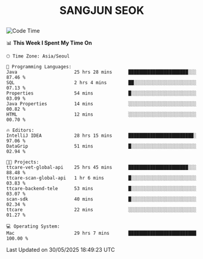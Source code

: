 <h1>
 <p align="center">
   SANGJUN SEOK
 </p>
</h1>

<!--START_SECTION:waka-->
![Code Time](http://img.shields.io/badge/Code%20Time-4%2C353%20hrs%2037%20mins-blue)

📊 **This Week I Spent My Time On** 

```text
🕑︎ Time Zone: Asia/Seoul

💬 Programming Languages: 
Java                     25 hrs 28 mins      ██████████████████████░░░   87.46 % 
SQL                      2 hrs 4 mins        ██░░░░░░░░░░░░░░░░░░░░░░░   07.13 % 
Properties               54 mins             █░░░░░░░░░░░░░░░░░░░░░░░░   03.09 % 
Java Properties          14 mins             ░░░░░░░░░░░░░░░░░░░░░░░░░   00.82 % 
HTML                     12 mins             ░░░░░░░░░░░░░░░░░░░░░░░░░   00.70 % 

🔥 Editors: 
IntelliJ IDEA            28 hrs 15 mins      ████████████████████████░   97.06 % 
DataGrip                 51 mins             █░░░░░░░░░░░░░░░░░░░░░░░░   02.94 % 

🐱‍💻 Projects: 
ttcare-vet-global-api    25 hrs 45 mins      ██████████████████████░░░   88.48 % 
ttcare-scan-global-api   1 hr 6 mins         █░░░░░░░░░░░░░░░░░░░░░░░░   03.83 % 
ttcare-backend-tele      53 mins             █░░░░░░░░░░░░░░░░░░░░░░░░   03.07 % 
scan-sdk                 40 mins             █░░░░░░░░░░░░░░░░░░░░░░░░   02.34 % 
ttcare                   22 mins             ░░░░░░░░░░░░░░░░░░░░░░░░░   01.27 % 

💻 Operating System: 
Mac                      29 hrs 7 mins       █████████████████████████   100.00 % 
```


 Last Updated on 30/05/2025 18:49:23 UTC
<!--END_SECTION:waka-->
